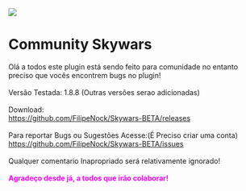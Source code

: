 ![](https://i.imgur.com/zmw4vJ5.png)

#       Community Skywars 

Olá a todos este plugin está sendo feito para comunidade
no entanto preciso que vocês encontrem bugs no plugin!
<br/>
<br/>
Versão Testada: 1.8.8 (Outras versões serao adicionadas) 
<br/>
<br/>
Download:<br/>
https://github.com/FilipeNock/Skywars-BETA/releases
<br/>
<br/>
Para reportar Bugs ou Sugestões Acesse:(É Preciso criar uma conta)<br/>
https://github.com/FilipeNock/Skywars-BETA/issues
<br/>
<br/>
Qualquer comentario Inapropriado será relativamente ignorado!
<br/>
<br/>
<b style="color:#ff00ff;">Agradeço desde já, a todos que irão colaborar!</b>
